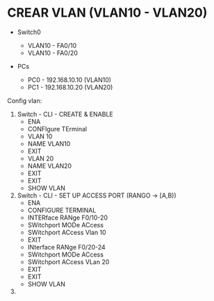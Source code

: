 # CREAR VLAN (VLAN10 - VLAN20)

- Switch0
    - VLAN10 - FA0/10
    - VLAN10 - FA0/20

- PCs
    - PC0 - 192.168.10.10 (VLAN10)
    - PC1 - 192.168.10.20 (VLAN20)

Config vlan:

1. Switch - CLI - CREATE & ENABLE
    - ENA
    - CONFIgure TErminal 
    - VLAN 10
    - NAME VLAN10
    - EXIT
    - VLAN 20
    - NAME VLAN20
    - EXIT
    - EXIT
    - SHOW VLAN
2. Switch - CLI - SET UP ACCESS PORT (RANGO -> [A,B))
    - ENA
    - CONFIGURE TERMINAL
    - INTERface RANge F0/10-20
    - SWitchport MODe ACcess
    - SWitchport ACcess Vlan 10
    - EXIT
    - INterface RANge F0/20-24
    - SWitchport MODe ACcess
    - SWitchport ACcess VLan 20
    - EXIT
    - EXIT
    - SHOW VLAN
3. 


